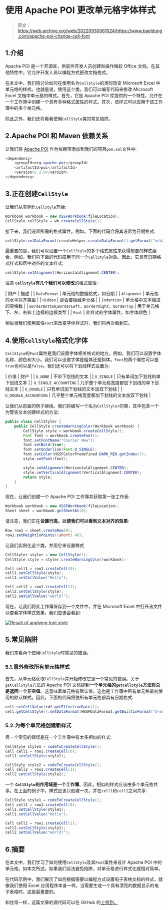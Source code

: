 # 使用 Apache POI 更改单元格字体样式

> 原文：<https://web.archive.org/web/20220930061024/https://www.baeldung.com/apache-poi-change-cell-font>

## 1.介绍

Apache POI 是一个开源库，供软件开发人员创建和操作微软 Office 文档。在其他特性中，它允许开发人员以编程方式更改文档格式。

在本文中，我们将讨论如何在使用名为`CellStyle`的类时改变 Microsoft Excel 中单元格的样式。也就是说，使用这个类，我们可以编写代码来修改 Microsoft Excel 文档中单元格的样式。首先，它是 Apache POI 库提供的一个特性，允许在一个工作簿中创建一个具有多种格式属性的样式。其次，该样式可以应用于该工作簿中的多个单元格。

除此之外，我们还将看看使用`CellStyle`类的常见陷阱。

## 2.Apache POI 和 Maven 依赖关系

让我们将 [Apache POI](https://web.archive.org/web/20220528125435/https://search.maven.org/search?q=g:org.apache.poi%20a:poi) 作为依赖项添加到我们的项目`pom.xml`文件中:

```java
<dependency>
    <groupId>org.apache.poi</groupId> 
    <artifactId>poi</artifactId> 
    <version>5.2.0</version> 
</dependency>
```

## 3.正在创建`CellStyle`

让我们从实例化`CellStyle`开始:

```java
Workbook workbook = new XSSFWorkbook(fileLocation);
CellStyle cellStyle = wb.createCellStyle();
```

接下来，我们设置所需的格式属性。例如，下面的代码会将其设置为日期格式:

```java
cellStyle.setDataFormat(createHelper.createDataFormat().getFormat("m/d/yy h:mm"));
```

最重要的是，我们可以设置一个`CellStyle`的多个格式属性来获得想要的样式组合。例如，我们将下面的代码应用于同一个`CellStyle`对象。因此，它具有日期格式样式和居中对齐的文本样式:

```java
cellStyle.setAlignment(HorizontalAlignment.CENTER); 
```

注意 **`CellStyle`有几个我们可以修改**的格式属性:

| 财产 | 描述 |
| `DataFormat` | 单元格的数据格式，如日期 |
| `Alignment` | 单元格的水平对齐类型 |
| `Hidden` | 是否要隐藏单元格 |
| `Indention` | 单元格中文本缩进的空格数 |
| `BorderBottom`,`BorderLeft`，`BorderRight`，`BorderTop` | 用于单元格下、左、右和上边框的边框类型 |
| `Font` | 此样式的字体属性，如字体颜色 |

稍后当我们使用属性`Font`来改变字体样式时，我们将再次看到它。

## 4.使用`CellStyle`格式化字体

`CellStyle`的`Font`属性是我们设置字体相关格式的地方。例如，我们可以设置字体名称、颜色和大小。我们可以设置字体是粗体还是斜体。`Font`的两个属性可以是`true`也可以是`false`。我们还可以将下划线样式设置为:

| 价值 | 财产 |
| `U_NONE` | 不带下划线的文本 |
| `U_SINGLE` | 只有单词加下划线的单下划线文本 |
| `U_SINGLE_ACCOUNTING` | 几乎整个单元格宽度都加下划线的单下划线文本 |
| `U_DOUBLE` | 只有单词加下划线的文本加双下划线 |
| `U_DOUBLE_ACCOUNTING` | 几乎整个单元格宽度都加下划线的文本加双下划线 |

让我们从前面的例子继续。我们将编写一个名为`CellStyler`的类，其中包含一个为警告文本创建样式的方法:

```java
public class CellStyler {
    public CellStyle createWarningColor(Workbook workbook) {
        CellStyle style = workbook.createCellStyle();
        Font font = workbook.createFont();
        font.setFontName("Courier New");
        font.setBold(true);
        font.setUnderline(Font.U_SINGLE);
        font.setColor(HSSFColorPredefined.DARK_RED.getIndex());
        style.setFont(font);

        style.setAlignment(HorizontalAlignment.CENTER);
        style.setVerticalAlignment(VerticalAlignment.CENTER);
        return style;
    }
}
```

现在，让我们创建一个 Apache POI 工作簿并获取第一张工作表:

```java
Workbook workbook = new XSSFWorkbook(fileLocation);
Sheet sheet = workbook.getSheetAt(0);
```

请注意，我们正在**设置行高，以便我们可以看到文本对齐的效果**:

```java
Row row1 = sheet.createRow(0);
row1.setHeightInPoints((short) 40);
```

让我们实例化这个类，并用它来设置样式

```java
CellStyler styler = new CellStyler();
CellStyle style = styler.createWarningColor(workbook);

Cell cell1 = row1.createCell(0);
cell1.setCellStyle(style);
cell1.setCellValue("Hello");

Cell cell2 = row1.createCell(1);
cell2.setCellStyle(style);
cell2.setCellValue("world!");
```

现在，让我们将此工作簿保存到一个文件中，并在 Microsoft Excel 中打开该文件以查看字体样式效果，我们应该会看到:

[![Result of applying font style](img/de0f8e944e63797e3d6d7d71098aebdb.png)](/web/20220528125435/https://www.baeldung.com/wp-content/uploads/2022/01/Change_Cell_Font_Style_with_Apache_POI-e1638669975805.png)

## 5.常见陷阱

我们来看两个使用`CellStyle`时常见的错误。

### 5.1.意外修改所有单元格样式

首先，从单元格获取`CellStyle`并开始修改它是一个常见的错误。关于`getCellStyle`方法的 Apache POI 文档提到**一个单元格的`getCellStyle`方法将总是返回一个非空值**。这意味着单元格有默认值，这也是工作簿中所有单元格最初使用的默认样式。因此，下面的代码将使所有单元格都具有日期格式:

```java
cell.setCellValue(rdf.getEffectiveDate());
cell.getCellStyle().setDataFormat(HSSFDataFormat.getBuiltinFormat("d-mmm-yy"));
```

### 5.2.为每个单元格创建新样式

另一个常见的错误是在一个工作簿中有太多相似的样式:

```java
CellStyle style1 = codeToCreateCellStyle();
Cell cell1 = row1.createCell(0);
cell1.setCellStyle(style1);

CellStyle style2 = codeToCreateCellStyle();
Cell cell2 = row1.createCell(1);
cell2.setCellStyle(style2);
```

一个 **`CellStyle`的作用域是一个工作簿**。因此，相似的样式应该由多个单元格共享。在上面的例子中，样式应该只创建一次，并在`cell1`和`cell2`之间共享:

```java
CellStyle style1 = codeToCreateCellStyle();
Cell cell1 = row1.createCell(0);
cell1.setCellStyle(style1);
cell1.setCellValue("Hello");

Cell cell2 = row1.createCell(1);
cell2.setCellStyle(style1);
cell2.setCellValue("world!");
```

## 6.摘要

在本文中，我们学习了如何使用`CellStyle`及其`Font`属性来设计 Apache POI 中的单元格。如本文所述，如果我们设法避免陷阱，对单元格进行样式化就相对简单。

在代码示例中，我们展示了如何根据需要以编程方式设置电子表格文档的样式，就像我们使用 Excel 应用程序本身一样。当需要生成一个具有漂亮的数据显示的电子表格时，这是最重要的。

和往常一样，这篇文章的源代码可以在 GitHub 的[上找到。](https://web.archive.org/web/20220528125435/https://github.com/eugenp/tutorials/tree/master/apache-poi)